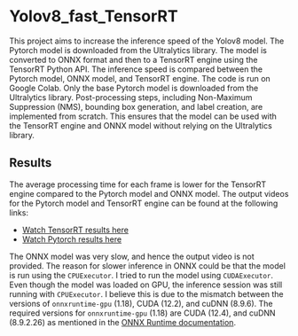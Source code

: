# Yolov8_fast_TensorRT

This project aims to increase the inference speed of the Yolov8 model. The Pytorch model is downloaded from the Ultralytics library. The model is converted to ONNX format and then to a TensorRT engine using the TensorRT Python API. The inference speed is compared between the Pytorch model, ONNX model, and TensorRT engine. The code is run on Google Colab. Only the base Pytorch model is downloaded from the Ultralytics library. Post-processing steps, including Non-Maximum Suppression (NMS), bounding box generation, and label creation, are implemented from scratch. This ensures that the model can be used with the TensorRT engine and ONNX model without relying on the Ultralytics library.

## Results

The average processing time for each frame is lower for the TensorRT engine compared to the Pytorch model and ONNX model. The output videos for the Pytorch model and TensorRT engine can be found at the following links:

- [Watch TensorRT results here](https://drive.google.com/file/d/130vOZHwt3mteeo0hgahW2v_IXt973yXZ/view?usp=drive_link)
- [Watch Pytorch results here](https://drive.google.com/file/d/1hFDYpUp72P7sF3UP--w2KJBMShrBYL-N/view?usp=drive_link)

The ONNX model was very slow, and hence the output video is not provided. The reason for slower inference in ONNX could be that the model is run using the `CPUExecutor`. I tried to run the model using `CUDAExecutor`. Even though the model was loaded on GPU, the inference session was still running with `CPUExecutor`. I believe this is due to the mismatch between the versions of `onnxruntime-gpu` (1.18), CUDA (12.2), and cuDNN (8.9.6). The required versions for `onnxruntime-gpu` (1.18) are CUDA (12.4), and cuDNN (8.9.2.26) as mentioned in the [ONNX Runtime documentation](https://onnxruntime.ai/docs/execution-providers/CUDA-ExecutionProvider.html#requirements).


